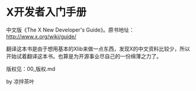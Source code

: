 X开发者入门手册
================================

中文版《The X New Developer's Guide》。原书地址：http://www.x.org/wiki/guide/

翻译这本书是由于想用基本的Xlib来做一点东西，发现X的中文资料比较少，所以开始试着翻译这本书。也算是为开源事业尽自己的一份绵薄之力了。

版权见：00_版权.md

by 凉拌茶叶
